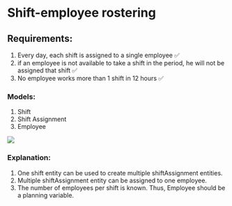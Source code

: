 # Shift-employee rostering

## Requirements:

1. Every day, each shift is assigned to a single employee ✅
2. if an employee is not available to take a shift in the period, he will not be assigned that shift ✅
3. No employee works more than 1 shift in 12 hours ✅

### Models:

1. Shift
2. Shift Assignment
3. Employee

![](../../../Desktop/employeeShiftRosteringModelingGuideB.png)

### Explanation:

1. One shift entity can be used to create multiple shiftAssignment entities.
2. Multiple shiftAssignment entity can be assigned to one employee.
3. The number of employees per shift is known. Thus, Employee should be a planning variable.




